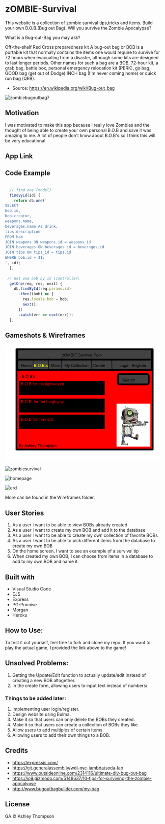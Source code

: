 # zOMBIE-Survival
This website is a collection of zombie survival tips,tricks and items. Build your own B.O.B.(Bug out Bag). Will you survive the Zombie Apocalypse?

What is a Bug-out-Bag you may ask?


Off-the-shelf Red Cross preparedness kit
A bug-out bag or BOB is a portable kit that normally contains the items one would require to survive for 72 hours when evacuating from a disaster, although some kits are designed to last longer periods. Other names for such a bag are a BOB, 72-hour kit, a grab bag, battle box, personal emergency relocation kit (PERK), go bag, GOOD bag (get out of Dodge) INCH bag (I'm never coming home) or quick run bag (QRB).

* Source: https://en.wikipedia.org/wiki/Bug-out_bag

![zombiebugoutbag7](https://user-images.githubusercontent.com/39752800/43781219-6be18c40-9a2a-11e8-82f9-decd5df5b04f.png)



## Motivation

I was motivated to make this app because I really love Zombies and the thought of being able to create your own personal B.O.B and save it was amazing to me. A lot of people don't know about B.O.B's so I think this will be very educational.


## App Link




## Code Example
```javascript

  // find one (model)
  findById(id) {
    return db.one(`
SELECT 
bob.id,
bob.creator,
weapons.name,
beverages.name As drink,
tips.description
FROM bob
JOIN weapons ON weapons.id = weapons_id
JOIN beverages ON beverages_id = beverages.id
JOIN tips ON tips_id = tips.id
WHERE bob.id = $1;
`, id);
  },

 // Get one bob by id (controller)
  getOne(req, res, next) {
    db.findById(req.params.id)
      .then((bob) => {
        res.locals.bob = bob;
        next();
      })
      .catch(err => next(err));
  },

```



## Gameshots & Wireframes

![Wireframe](/wireframes/Bobs.png)

<img width="1433" alt="zombiesurvival" src="https://user-images.githubusercontent.com/39752800/43779459-724fdc84-9a26-11e8-9263-dde961668537.png">

![homepage](https://user-images.githubusercontent.com/39752800/43779356-37c8ccec-9a26-11e8-957a-362f25e9fd0e.png)

![erd](https://user-images.githubusercontent.com/39752800/43779383-461a6224-9a26-11e8-8794-a6f64296bae8.png)


More can be found in the Wireframes folder.


## User Stories
1. As a user I want to be able to view BOBs already created
1. As a user I want to create my own BOB and add it to the database
1. As a user I want to be able to create my own collection of favorite BOBs
1. As a user I want to be able to pick different items from the database to create my own BOB
1. On the home screen, I want to see an example of a survival tip
1. When created my own BOB, I can choose from items in a database to add to my own BOB and name it.



## Built with

* Visual Studio Code
* EJS
* Express
* PG-Promise
* Morgan
* Heroku





## How to Use:
To test it out yourself, feel free to fork and clone my repo. If you want to play the actual game, I provided the link above to the game!

## Unsolved Problems:

1. Getting the Update/Edit function to actually update/edit instead of creating a new BOB altogether. 
1. In the create form, allowing users to input text instead of numbers/


### Things to be added later:
1. Implementing user login/register.
1. Design website using Bulma.
1. Make it so that users can only delete the BOBs they created.
1. Make it so that users can create a collection of BOBs they like.
1. Allow users to add multiples of certain items.
1. Allowing users to add their own things to a BOB.


## Credits

* https://expressjs.com/
* https://git.generalassemb.ly/wdi-nyc-lambda/soda-lab
* https://www.outsideonline.com/2314116/ultimate-diy-bug-out-bag
* https://io9.gizmodo.com/5148637/10-tips-for-surviving-the-zombie-apocalypse
* http://www.bugoutbagbuilder.com/my-bag



## License

GA © Ashley Thompson
